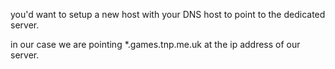 you'd want to setup a new host with your DNS host to point to the dedicated server.

in our case we are pointing \*.games.tnp.me.uk at the ip address of our server.